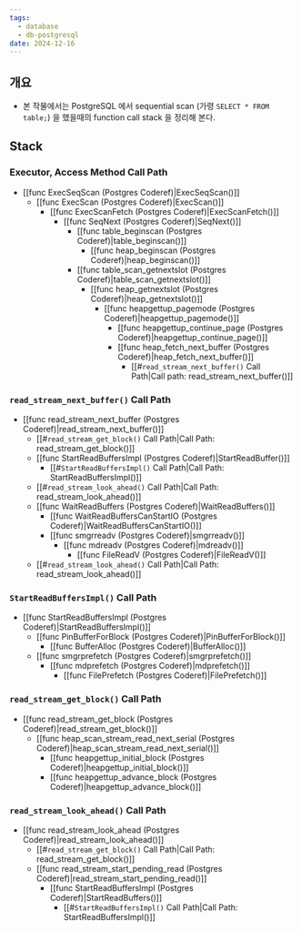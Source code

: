 ```yaml
---
tags:
  - database
  - db-postgresql
date: 2024-12-16
---
```

## 개요

- 본 작물에서는 PostgreSQL 에서 sequential scan (가령 `SELECT * FROM table;`) 을 했을때의 function call stack 을 정리해 본다.

## Stack

### Executor, Access Method Call Path

- [[func ExecSeqScan (Postgres Coderef)|ExecSeqScan()]]
	- [[func ExecScan (Postgres Coderef)|ExecScan()]]
		- [[func ExecScanFetch (Postgres Coderef)|ExecScanFetch()]]
			- [[func SeqNext (Postgres Coderef)|SeqNext()]]
				- [[func table_beginscan (Postgres Coderef)|table_beginscan()]]
					- [[func heap_beginscan (Postgres Coderef)|heap_beginscan()]]
				- [[func table_scan_getnextslot (Postgres Coderef)|table_scan_getnextslot()]]
					- [[func heap_getnextslot (Postgres Coderef)|heap_getnextslot()]]
						- [[func heapgettup_pagemode (Postgres Coderef)|heapgettup_pagemode()]]
							- [[func heapgettup_continue_page (Postgres Coderef)|heapgettup_continue_page()]]
							- [[func heap_fetch_next_buffer (Postgres Coderef)|heap_fetch_next_buffer()]]
								- [[#`read_stream_next_buffer()` Call Path|Call path: read_stream_next_buffer()]]

### `read_stream_next_buffer()` Call Path

- [[func read_stream_next_buffer (Postgres Coderef)|read_stream_next_buffer()]]
	- [[#`read_stream_get_block()` Call Path|Call Path: read_stream_get_block()]]
	- [[func StartReadBuffersImpl (Postgres Coderef)|StartReadBuffer()]]
		- [[#`StartReadBuffersImpl()` Call Path|Call Path: StartReadBuffersImpl()]]
	- [[#`read_stream_look_ahead()` Call Path|Call Path: read_stream_look_ahead()]]
	- [[func WaitReadBuffers (Postgres Coderef)|WaitReadBuffers()]]
		- [[func WaitReadBuffersCanStartIO (Postgres Coderef)|WaitReadBuffersCanStartIO()]]
		- [[func smgrreadv (Postgres Coderef)|smgrreadv()]]
			- [[func mdreadv (Postgres Coderef)|mdreadv()]]
				- [[func FileReadV (Postgres Coderef)|FileReadV()]]
	- [[#`read_stream_look_ahead()` Call Path|Call Path: read_stream_look_ahead()]]

### `StartReadBuffersImpl()` Call Path

- [[func StartReadBuffersImpl (Postgres Coderef)|StartReadBuffersImpl()]]
	- [[func PinBufferForBlock (Postgres Coderef)|PinBufferForBlock()]]
		- [[func BufferAlloc (Postgres Coderef)|BufferAlloc()]]
	- [[func smgrprefetch (Postgres Coderef)|smgrprefetch()]]
		- [[func mdprefetch (Postgres Coderef)|mdprefetch()]]
			- [[func FilePrefetch (Postgres Coderef)|FilePrefetch()]]

### `read_stream_get_block()` Call Path

- [[func read_stream_get_block (Postgres Coderef)|read_stream_get_block()]]
	- [[func heap_scan_stream_read_next_serial (Postgres Coderef)|heap_scan_stream_read_next_serial()]]
		- [[func heapgettup_initial_block (Postgres Coderef)|heapgettup_initial_block()]]
		- [[func heapgettup_advance_block (Postgres Coderef)|heapgettup_advance_block()]]

### `read_stream_look_ahead()` Call Path

- [[func read_stream_look_ahead (Postgres Coderef)|read_stream_look_ahead()]]
	- [[#`read_stream_get_block()` Call Path|Call Path: read_stream_get_block()]]
	- [[func read_stream_start_pending_read (Postgres Coderef)|read_stream_start_pending_read()]]
		- [[func StartReadBuffersImpl (Postgres Coderef)|StartReadBuffers()]]
			- [[#`StartReadBuffersImpl()` Call Path|Call Path: StartReadBuffersImpl()]]